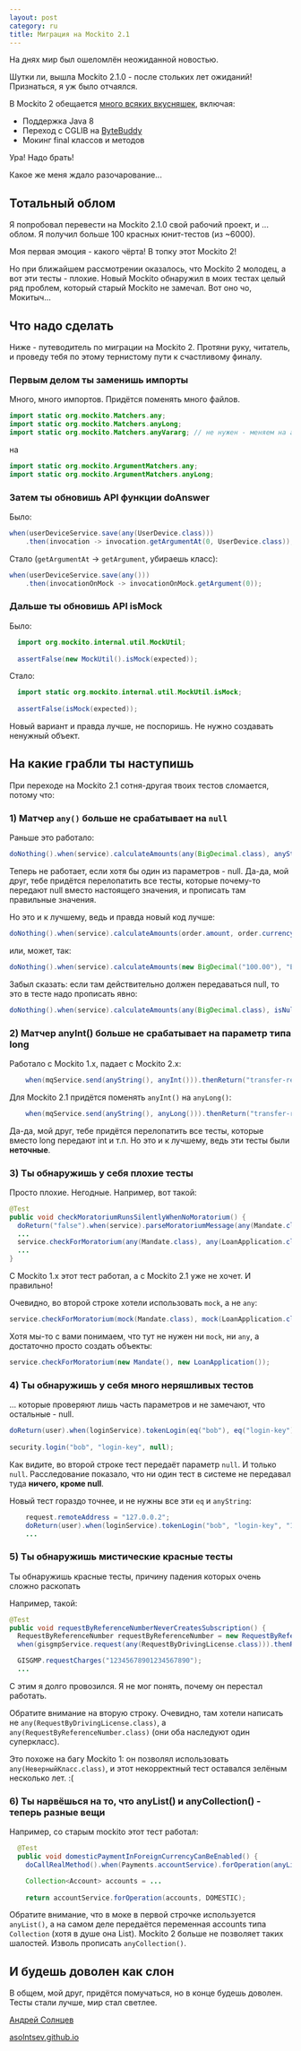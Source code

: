 ```yaml
---
layout: post
category: ru
title: Миграция на Mockito 2.1
---
```


На днях мир был ошеломлён неожиданной новостью.

Шутки ли, вышла Mockito 2.1.0 - после стольких лет ожиданий! Признаться, я уж было отчаялся.

В Mockito 2 обещается [много всяких вкусняшек](https://github.com/mockito/mockito/wiki/What%27s-new-in-Mockito-2), включая:

* Поддержка Java 8
* Переход с CGLIB на [ByteBuddy](http://bytebuddy.net/)
* Мокинг final классов и методов

Ура! Надо брать!

Какое же меня ждало разочарование...

<!--more-->

## Тотальный облом

Я попробовал перевести на Mockito 2.1.0 свой рабочий проект, и ... 
облом. Я получил больше 100 красных юнит-тестов (из ~6000).

Моя первая эмоция - какого чёрта! В топку этот Mockito 2!

Но при ближайшем рассмотрении оказалось, что Mockito 2 молодец, а вот эти тесты - плохие.
Новый Mockito обнаружил в моих тестах целый ряд проблем, который старый Mockito не замечал. 
Вот оно чо, Мокитыч... 

## Что надо сделать

Ниже - путеводитель по миграции на Mockito 2. 
Протяни руку, читатель, и проведу тебя по этому тернистому пути к счастливому финалу. 

### Первым делом ты заменишь импорты

Много, много импортов. Придётся поменять много файлов.

```java
import static org.mockito.Matchers.any;
import static org.mockito.Matchers.anyLong;
import static org.mockito.Matchers.anyVararg; // не нужен - меняем на any()
```

на 

```java
import static org.mockito.ArgumentMatchers.any;
import static org.mockito.ArgumentMatchers.anyLong;
```

### Затем ты обновишь API функции doAnswer

Было:

```java
when(userDeviceService.save(any(UserDevice.class)))
    .then(invocation -> invocation.getArgumentAt(0, UserDevice.class));
```

Стало (`getArgumentAt` -> `getArgument`, убираешь класс):

```java
when(userDeviceService.save(any()))
    .then(invocationOnMock -> invocationOnMock.getArgument(0));
```

### Дальше ты обновишь API isMock

Было:

```java
  import org.mockito.internal.util.MockUtil;
  
  assertFalse(new MockUtil().isMock(expected));
```

Стало:

```java
  import static org.mockito.internal.util.MockUtil.isMock;
  
  assertFalse(isMock(expected));
```

Новый вариант и правда лучше, не поспоришь. Не нужно создавать ненужный объект. 






## На какие грабли ты наступишь

При переходе на Mockito 2.1 cотня-другая твоих тестов сломается, потому что:



### 1) Матчер `any()` больше не срабатывает на `null`

Раньше это работало:

```java
doNothing().when(service).calculateAmounts(any(BigDecimal.class), anyString());
```

Теперь не работает, если хотя бы один из параметров - null.
Да-да, мой друг, тебе придётся перелопатить все тесты, которые почему-то 
передают null вместо настоящего значения, и прописать там правильные значения. 

Но это и к лучшему, ведь и правда новый код лучше:

```java
doNothing().when(service).calculateAmounts(order.amount, order.currency);
```

или, может, так:

```java
doNothing().when(service).calculateAmounts(new BigDecimal("100.00"), "EEK");
```

Забыл сказать: если там действительно должен передаваться null, то это в тесте надо прописать явно:

```java
doNothing().when(service).calculateAmounts(any(BigDecimal.class), isNull());
```



### 2) Матчер anyInt() больше не срабатывает на параметр типа long

Работало с Mockito 1.x, падает с Mockito 2.x:

```java
    when(mqService.send(anyString(), anyInt())).thenReturn("transfer-ref");
```

Для Mockito 2.1 придётся поменять `anyInt()` на `anyLong()`:

```java
    when(mqService.send(anyString(), anyLong())).thenReturn("transfer-ref");
```

Да-да, мой друг, тебе придётся перелопатить все тесты, которые вместо long передают int и т.п.
Но это и к лучшему, ведь эти тесты были **неточные**.





### 3) Ты обнаружишь у себя плохие тесты

Просто плохие. Негодные. Например, вот такой:

```java
@Test
public void checkMoratoriumRunsSilentlyWhenNoMoratorium() {
  doReturn("false").when(service).parseMoratoriumMessage(any(Mandate.class), any(LoanApplication.class));
  ...
  service.checkForMoratorium(any(Mandate.class), any(LoanApplication.class)); // Какую хрень мы сюда передаём?
  ...
}
```

С Mockito 1.x этот тест работал, а с Mockito 2.1 уже не хочет. И правильно!

Очевидно, во второй строке хотели использовать `mock`, а не `any`:

```java
service.checkForMoratorium(mock(Mandate.class), mock(LoanApplication.class));
```

Хотя мы-то с вами понимаем, что тут не нужен ни `mock`, ни `any`, а достаточно просто создать объекты:

```java
service.checkForMoratorium(new Mandate(), new LoanApplication());
```

### 4) Ты обнаружишь у себя много неряшливых тестов

... которые проверяют лишь часть параметров и не замечают, что остальные - null.

```java
doReturn(user).when(loginService).tokenLogin(eq("bob"), eq("login-key"), anyString());
    
security.login("bob", "login-key", null);
```

Как видите, во второй строке тест передаёт параметр `null`. И только `null`. 
Расследование показало, что ни один тест в системе не передавал туда **ничего, кроме null**.

Новый тест гораздо точнее, и не нужны все эти `eq` и `anyString`:

```java
    request.remoteAddress = "127.0.0.2";
    doReturn(user).when(loginService).tokenLogin("bob", "login-key", "127.0.0.2");
    ...
```


### 5) Ты обнаружишь мистические красные тесты

Ты обнаружишь красные тесты, причину падения которых очень сложно раскопать

Например, такой:

```java
@Test
public void requestByReferenceNumberNeverCreatesSubscription() {
  RequestByReferenceNumber requestByReferenceNumber = new RequestByReferenceNumber(user, "12345678901234567890");
  when(gisgmpService.request(any(RequestByDrivingLicense.class))).thenReturn(requestByReferenceNumber);

  GISGMP.requestCharges("12345678901234567890");
  ...
```

С этим я долго провозился. Я не мог понять, почему он перестал работать.

Обратите внимание на вторую строку. Очевидно, там хотели написать не 
`any(RequestByDrivingLicense.class)`, а `any(RequestByReferenceNumber.class)` (они оба наследуют один суперкласс).

Это похоже на багу Mockito 1: он позволял использовать `any(НеверныйКласс.class)`,
и этот некорректный тест оставался зелёным несколько лет. :(

### 6) Ты нарвёшься на то, что anyList() и anyCollection() - теперь разные вещи

Например, со старым mockito этот тест работал:

```java
  @Test
  public void domesticPaymentInForeignCurrencyCanBeEnabled() {
    doCallRealMethod().when(Payments.accountService).forOperation(anyList(), eq(DOMESTIC));

    Collection<Account> accounts = ...
    
    return accountService.forOperation(accounts, DOMESTIC);
```

Обратите внимание, что в моке в первой строчке используется `anyList()`, 
а на самом деле передаётся переменная accounts типа `Collection` (хотя в душе она List).
Mockito 2 больше не позволяет таких шалостей. Изволь прописать `anyCollection()`.



## И будешь доволен как слон

В общем, мой друг, придётся помучаться, но в конце будешь доволен. 
Тесты стали лучше, мир стал светлее. 

[Андрей Солнцев](https://twitter.com/asolntsev) 

[asolntsev.github.io](https://asolntsev.github.io/ru)
